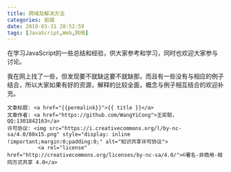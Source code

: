 ```yaml
---
title: 跨域及解决方法
categories: 前端
date: 2019-03-31 20:52:59
tags: [JavaScript,Web,网络]
---
```

在学习JavaScript的一些总结和经验，供大家参考和学习，同时也欢迎大家参与讨论。

<!--more-->

我在网上找了一些，但发现要不就缺这要不就缺那，而且有一些没有与相应的例子结合，所以大家如果有好的资源，解释的比较全面，概念与例子相互结合的欢迎补充。


><span style="font-size:12px">
	文章标题: <a href="{{permalink}}">{{ title }}</a>
	文章作者: <a href="https://github.com/WangYiCong">王奕聪，QQ:1301842163</a>  
	许可协议: <img src="https://i.creativecommons.org/l/by-nc-sa/4.0/80x15.png" style="display: inline !important;margin:0;padding:0;" alt="知识共享许可协议">
			  <a rel="license" href="http://creativecommons.org/licenses/by-nc-sa/4.0/">©署名-非商用-相同方式共享 4.0</a>
</span>